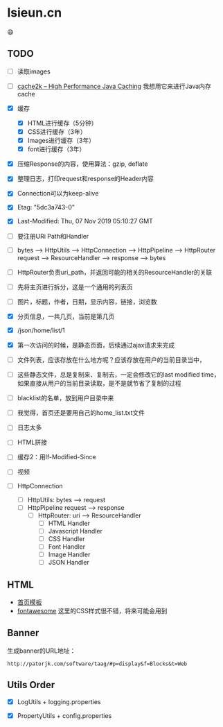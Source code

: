 # lsieun.cn

:smile:

## TODO

- [ ] 读取images
- [ ] [cache2k – High Performance Java Caching](https://cache2k.org/) 我想用它来进行Java内存cache

- [x] 缓存
  - [x] HTML进行缓存（5分钟）
  - [x] CSS进行缓存（3年）
  - [x] Images进行缓存（3年）
  - [x] font进行缓存（3年）
- [x] 压缩Response的内容，使用算法：gzip, deflate
- [x] 整理日志，打印request和response的Header内容
- [x] Connection可以为keep-alive
- [x] Etag: "5dc3a743-0"
- [x] Last-Modified: Thu, 07 Nov 2019 05:10:27 GMT
- [ ] 要注册URi Path和Handler
- [ ] bytes --> HttpUtils --> HttpConnection --> HttpPipeline --> HttpRouter request -->  ResourceHandler --> response --> bytes
- [ ] HttpRouter负责uri_path，并返回可能的相关的ResourceHandler的关联
- [ ] 先将主页进行拆分，这是一个通用的列表页
- [ ] 图片，标题，作者，日期，显示内容，链接，浏览数
- [x] 分页信息，一共几页，当前是第几页
- [x] /json/home/list/1
- [x] 第一次访问的时候，是静态页面，后续通过ajax请求来完成
- [ ] 文件列表，应该存放在什么地方呢？应该存放在用户的当前目录当中，
- [ ] 这些静态文件，总是复制来、复制去，一定会修改它的last modified time，如果直接从用户的当前目录读取，是不是就节省了复制的过程
- [ ] blacklist的名单，放到用户目录中来
- [ ] 我觉得，首页还是要用自己的home_list.txt文件
- [ ] 日志太多
- [ ] HTML拼接
- [ ] 缓存2：用If-Modified-Since
- [ ] 视频

- [ ] HttpConnection
    - [ ] HttpUtils: bytes --> request
    - [ ] HttpPipeline request --> response
        - [ ] HttpRouter: uri --> ResourceHandler 
            - [ ] HTML Handler
            - [ ] Javascript Handler
            - [ ] CSS Handler
            - [ ] Font Handler
            - [ ] Image Handler
            - [ ] JSON Handler

## HTML

- [首页模板](https://www.w3schools.com/w3css/tryit.asp?filename=tryw3css_templates_blog&stacked=h)
- [fontawesome](https://fontawesome.com/) 这里的CSS样式很不错，将来可能会用到

## Banner

生成banner的URL地址：

```text
http://patorjk.com/software/taag/#p=display&f=Blocks&t=Web
```
## Utils Order

- [x] LogUtils + logging.properties
- [x] PropertyUtils + config.properties

